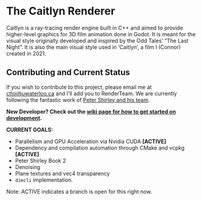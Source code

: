 # The Caitlyn Renderer
Caitlyn is a ray-tracing render engine built in C++ and aimed to provide higher-level graphics for 3D film animation done in Godot. It is meant for the visual style originally developed and inspired by the Odd Tales’ “The Last Night”. It is also the main visual style used in ‘Caitlyn’, a film I (Connor) created in 2021.

## Contributing and Current Status
If you wish to contribute to this project, please email me at ctloi@uwaterloo.ca and I'll add you to RenderTeam.
We are currently following the fantastic work of [Peter Shirley and his team](https://raytracing.github.io/).

**New Developer? Check out the [wiki page for how to get started on development](https://github.com/Astro-Monkeys/caitlyn/wiki/Developers-Standard).**

**CURRENT GOALS:**
- Parallelism and GPU Acceleration via Nvidia CUDA **[ACTIVE]**
- Dependency and compilation automation through CMake and vcpkg **[ACTIVE]**
- Peter Shirley Book 2
- Denoising
- Plane textures and vec4 transparency
- `dimcli` implementation.

Note: ACTIVE indicates a branch is open for this right now.
